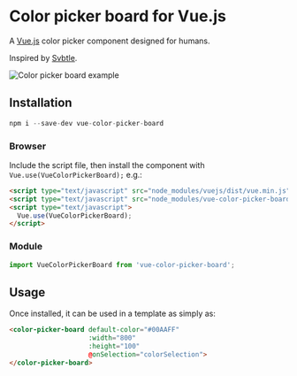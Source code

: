 # Color picker board for Vue.js 

A [Vue.js](https://vuejs.org/) color picker component designed for humans.

Inspired by [Svbtle](https://svbtle.com/).

![Color picker board example](https://s3-us-west-2.amazonaws.com/betamark/6a363e608fc7.gif)

## Installation

```js
npm i --save-dev vue-color-picker-board
```

### Browser

Include the script file, then install the component with `Vue.use(VueColorPickerBoard);` e.g.:

```html
<script type="text/javascript" src="node_modules/vuejs/dist/vue.min.js"></script>
<script type="text/javascript" src="node_modules/vue-color-picker-board/dist/vue-color-picker-board.min.js"></script>
<script type="text/javascript">
  Vue.use(VueColorPickerBoard);
</script>
```

### Module

```js
import VueColorPickerBoard from 'vue-color-picker-board';
```

## Usage

Once installed, it can be used in a template as simply as:

```html
<color-picker-board default-color="#00AAFF"
                    :width="800"
                    :height="100"
                    @onSelection="colorSelection">
</color-picker-board>
```
